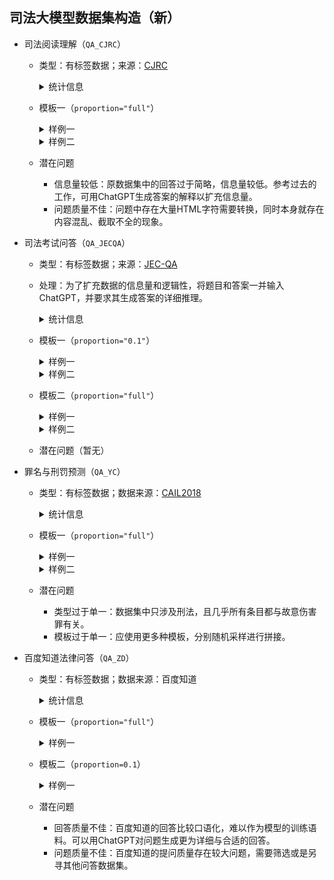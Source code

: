 ## 司法大模型数据集构造（新）

- 司法阅读理解（`QA_CJRC`）

    - 类型：有标签数据；来源：[CJRC](https://github.com/china-ai-law-challenge/CAIL2019/tree/master/%E9%98%85%E8%AF%BB%E7%90%86%E8%A7%A3)

        <details>
        <summary>统计信息</summary>
        <p></p>

        ```plaintext
        Fields                       instruction, input, output
        Number of data               38099

        Max total length of fields   1458
        Min total length of fields   114
        Ave total length of fields   616.8

        Number of data <= 256        2094 (5.5%)
        Number of data <= 512        15967 (41.9%)
        Number of data <= 1024       36323 (95.3%)
        Number of data <= 2048       38099 (100.0%)
        ```

        </details>

    - 模板一（`proportion="full"`）

        <details>
        <summary>样例一</summary>
        <p></p>

        ```
        [Input] 以下是一个法律案例：
        经审理查明,因第三人丈夫去世,第三人无力耕种其丈夫承包被告的140亩土地,经原告、被告、第三人三方共同商定:解除第三人丈夫与被告签订的土地承包合同,该140亩土地由原告承包耕种,并由原告与被告签订承包合同,对于被告应当退还第三人的土地承包费126800元,由被告向第三人退还50000元,原告向第三人退还76800元,原告退还后从其向被告交纳的土地承包费中折抵2013年2月16日,在原告、被告、第三人等均在场的情况下,原告与被告签订了为期8年的土地承包合同,合同约定:被告将140亩地承包给原告,是熟地,承包期限自2013年1月1日至2020年12月31日,土地由原告在2013年免费种一年(前提是原告在2014年种完地后,用铲车将地弄平,否则2013年的承包费原告仍需支付),每亩每年承包费为500元,140亩地一年承包费是70000元,签订合同后支付承包费50000元(算2014年承包费)、交付定金50000元(折抵第8年承包费),承包费在每年的10月20日交清&middot;&middot;&middot;&middot;&middot;&middot;合同签订后,原告向被告交纳100000元(50000元定金、50000元2014年承包费),被告将其中的50000元退还给第三人,原告向第三人出具76800元的欠条一份,载明&ldquo;今欠柴x276800元,付钱时间2013年10月30日2013年2月16日,付x0&rdquo;当天被告也向原告出具了一份欠条,载明&ldquo;买xxxx1欠柴x276800元,此款于2014年10月25日归还买xxxx1,2013年2月16日&rdquo;因原告未向第三人偿还欠款76800元,在2013年捡棉花时,第三人持原告出具的欠条向原告要钱,原告不给,双方发生纠纷,后原告报警,派出所出警后将原告地里捡拾好的棉花清点完交由被告看管,称原告和第三人的纠纷解决后再返还后,由被告看管的棉花原告已全部拿走另查明,承包该地前,原告亲自去实地察看过该土地状况,同意承包后与被告签订了土地承包合同2014年备耕浇水季节,经被告催促,原告未对承包的土地实施浇灌冬水和春水,导致该土地2014年荒芜

        请问：原被告何时签订承包合同？
        ```

        ```
        [Output] 2013年2月16日
        ```

        </details>

        <details>
        <summary>样例二</summary>
        <p></p>

        ```
        [Input] 以下是一个法律案例：
        经审理查明，非法吸收公众存款罪被告单位安阳市海济清真肉业有限公司于2006年10月20日成立，法定代表人为韩某，股东为韩某、韩某，注册资金原为100万元，2010年8月13日变更为1000万元，经营范围为牛、羊肉屠宰、加工，养殖，牧草种植。2010年11月，被告人韩某、孔某、吴1某、蔡某、孙2某计以公司发展需要资金为由，在安阳市北关区解放路安泰公寓9楼914房间商议，以安阳市海济清真肉业有限公司的名义，非法向社会不特定群众吸收存款。商议中确定由被告人韩某任董事长，负责全面工作；被告人孔某任经理，负责财务、融资方面的工作；被告人吴1某任经理，负责饲料厂的工作；被告人蔡某任经理，负责屠宰场的工作；被告人孙2某计任总经理，负责养殖场的工作，并约定由五被告人各自介绍自己的朋友到公司融资。在未经中国银行监督管理委员会安阳分局批准的情况下，五被告人在安阳市北关区解放路安泰公寓9楼914房间设立融资点，由被告人孔某具体负责融资事宜，被告人韩某、孔某、吴1某、蔡某动员群众向公司融资，以高息为诱饵，非法吸收公众存款。截止2012年1月18日，该公司非法集资共涉及310人，吸收存款票面金额36390000元，已兑付存款本金21899000元，已兑付利息及返点7654500元（含支付已还清人员的利息5561700元），未兑付金额12398200元。其中已还清187人，兑付存款本金21710000元，并兑付利息5561700元；未还清123人，涉及吸收存款票面金额14680000元，实际吸收金额12587200元，已兑付本金189000元，兑付利息及返点2092800元，未兑付金额为12398200元。该公司集资款项除用于支付集资人员利息外，其余部分用于该公司购买牛羊、设备及屠宰场的经营开支。案发后扣押该公司现有的厂房、机器设备及车辆二辆，经估价价值4806211元，造成集资群众经济损失7591989元。

        请问：被告单位经营范围是什么？
        ```

        ```
        [Output] 经营范围为牛、羊肉屠宰、加工，养殖，牧草种植
        ```

        </details>

    - 潜在问题

        - 信息量较低：原数据集中的回答过于简略，信息量较低。参考过去的工作，可用ChatGPT生成答案的解释以扩充信息量。
        - 问题质量不佳：问题中存在大量HTML字符需要转换，同时本身就存在内容混乱、截取不全的现象。

- 司法考试问答（`QA_JECQA`）

    - 类型：有标签数据；来源：[JEC-QA](https://github.com/thunlp/jec-qa)
    - 处理：为了扩充数据的信息量和逻辑性，将题目和答案一并输入ChatGPT，并要求其生成答案的详细推理。

        <details>
        <summary>统计信息</summary>
        <p></p>

        ```plaintext
        Fields                       instruction, input, output
        Number of data               23159

        Max total length of fields   3249
        Min total length of fields   43
        Ave total length of fields   502.4

        Number of data <= 256        1663 (7.2%)
        Number of data <= 512        13261 (57.3%)
        Number of data <= 1024       22868 (98.7%)
        Number of data <= 2048       23155 (100.0%)
        ```

        </details>

    - 模板一（`proportion="0.1"`）

        <details>
        <summary>样例一</summary>
        <p></p>

        ```
        [Input] 中国商务部决定对原产于马来西亚等八国的橡胶制品展开反补贴调查。根据我国《反补贴条例》以及相关法律法规，下列关于此次反补贴调查的哪项判断是正确的?
        A. 我国商务部在确定进口橡胶制品是否存在补贴时必须证明出国(地区)政府直接向出口商提供了现金形式的财政资助
        B. 在反补贴调查期间，该八国政府或橡胶制品的出口经营者，可以向中国商务部作出承诺，取消、限制补贴或改变价格
        C. 如果我国商务部终局裁定决定对该八国进口橡胶制品征收反补贴税，该反补贴税的征收期限不得超过10年
        D. 如果中国橡胶制品进口商对商务部征收反补贴税的终局裁定不服，必须首先向商务部请求行政复审，对行政复审决定还不服，才能向中国有管辖权的法院起诉
        ```

        ```
        [Output] B. 在反补贴调查期间，该八国政府或橡胶制品的出口经营者，可以向中国商务部作出承诺，取消、限制补贴或改变价格。
        ```

        </details>

        <details>
        <summary>样例二</summary>
        <p></p>

        ```
        [Input] 以下选项中，属于变更判决的有:
        A. 人民法院判决王力向夏青支付1万元的货款
        B. 人民法院判决王玉与刘军离婚
        C. 人民法院判决旺达公司与美泉公司签订的买卖合同为无效合同
        D. 人民法院判决王军与王小梁解除收养关系
        ```

        ```
        [Output] B. 人民法院判决王玉与刘军离婚。D. 人民法院判决王军与王小梁解除收养关系。
        ```

        </details>

    - 模板二（`proportion="full"`）

        <details>
        <summary>样例一</summary>
        <p></p>

        ```
        [Input]赵某系个体工商户，因急需现金，将私房三间典与王某，得典价3万元。后王某将该房租与陈某。因雷电起火，该三间房屋被毁。该房屋毁灭损失的风险应由谁承担?
        A. 赵某
        B. 王某
        C. 赵某和王某
        D. 王某和陈某

        请给出答案和推理过程。
        ```

        ```
        [Output] 本题的答案为：C. 赵某和王某。

        解析：
        根据题目描述，赵某将私房典与王某，得典价3万元，意味着赵某仍然是该房屋的所有人。随后，王某将房屋租给了陈某。根据民法的规定，物权的风险责任一般由物权的所有人承担。在该情况下，赵某仍然是该房屋的所有人，因此应该由赵某来承担房屋毁灭的损失风险。但王某作为承租人，也有义务保管和维护房屋，他与赵某共同承担该房屋损失的风险，因此答案为赵某和王某共同承担。
        ```

        </details>

        <details>
        <summary>样例二</summary>
        <p></p>

        ```
        [Input] 下列行为中，应当数罪并罚的有:
        A. 司法工作人员某甲收受贿赂2万元，在执行判决、裁定过程中严重滥用职权
        B. 国家工作人员某乙收受贿赂1万元，挪用公款给他人走私
        C. 某丙收受贿赂3万元，徇私舞弊，不征、少征税款
        D. 某丁组织、领导黑社会性质组织并抢劫银行

        请给出答案和推理过程。
        ```

        ```
        [Output] 本题的答案为：B. 国家工作人员某乙收受贿赂1万元，挪用公款给他人走私。C. 某丙收受贿赂3万元，徇私舞弊，不征、少征税款。D. 某丁组织、领导黑社会性质组织并抢劫银行。

        解析：
        根据中国刑法的规定，应当数罪并罚的基本原则是，当一个人的行为同时触犯了多个犯罪法律规定时，应当根据实际情况，对这些犯罪行为分别处罚，但最终决定的刑罚应当综合考虑这些犯罪行为的情况。
        在本题中，选项B中的某乙收受贿赂1万元，挪用公款给他人走私，涉及到收受贿赂和挪用公款两个犯罪行为，应当数罪并罚。
        选项C中的某丙收受贿赂3万元，徇私舞弊，不征、少征税款，同样涉及到收受贿赂和徇私舞弊两个犯罪行为，应当数罪并罚。
        选项D中的某丁组织、领导黑社会性质组织并抢劫银行，属于两个犯罪事实：一是组织、领导黑社会性质组织，二是抢劫银行。这两个犯罪行为可以数罪并罚。
        而选项A中的司法工作人员某甲收受贿赂2万元，在执行判决、裁定过程中严重滥用职权，虽然涉及到收受贿赂和滥用职权两个犯罪行为，但这两个行为之间没有直接的关联或共同目的，因此不符合数罪并罚的条件。
        综上所述，应当数罪并罚的行为有B、C和D三个选项。
        ```

    - 潜在问题（暂无）

- 罪名与刑罚预测（`QA_YC`）

    - 类型：有标签数据；数据来源：[CAIL2018](https://github.com/china-ai-law-challenge/CAIL2018)

        <details>
        <summary>统计信息</summary>
        <p></p>

        ```plaintext
        Fields                       instruction, input, output
        Number of data               154592

        Max total length of fields   57105
        Min total length of fields   206
        Ave total length of fields   955.2

        Number of data <= 256        29 (0.0%)
        Number of data <= 512        16521 (10.7%)
        Number of data <= 1024       110030 (71.2%)
        Number of data <= 2048       149500 (96.7%)
        ```

        </details>

    - 模板一（`proportion="full"`）

        <details>
        <summary>样例一</summary>
        <p></p>

        ```
        [Input] 昌宁县人民检察院指控，2014年4月19日下午16时许，被告人段某驾拖车经过鸡飞乡澡塘街子，时逢堵车，段某将车停在“冰凉一夏”冷饮店门口，被害人王某的侄子王2某示意段某靠边未果，后上前敲打车门让段某离开，段某遂驾车离开，但对此心生怨愤。同年4月21日22时许，被告人段某酒后与其妻子王1某一起准备回家，走到鸡飞乡澡塘街富达通讯手机店门口时停下，段某进入手机店内对被害人王某进行吼骂，紧接着从手机店出来拿得一个石头又冲进手机店内朝王某头部打去，致王某右额部粉碎性骨折、右眼眶骨骨折。经鉴定，被害人王某此次损伤程度为轻伤一级。

        请判断上述案件中涉及的罪行和可能的判决，并给出参照的法条。
        ```

        ```
        [Output] 根据提供的案情，段某可能犯有故意伤害罪。具体判决需要考虑诸多其他因素，实际的判决结果需要由法院综合考虑后做出。我只能给出可能的刑罚：段某可能会被判处12年有期徒刑。

        参照的法条如下：
        刑法第234条：【故意伤害罪】故意伤害他人身体的，处三年以下有期徒刑、拘役或者管制。犯前款罪，致人重伤的，处三年以上十年以下有期徒刑；致人死亡或者以特别残忍手段致人重伤造成严重残疾的，处十年以上有期徒刑、无期徒刑或者死刑。本法另有规定的，依照规定。【组织出卖人体器官罪】组织他人出卖人体器官的，处五年以下有期徒刑，并处罚金；情节严重的，处五年以上有期徒刑，并处罚金或者没收财产。【故意伤害罪】【故意杀人罪】未经本人同意摘取其器官，或者摘取不满十八周岁的人的器官，或者强迫、欺骗他人捐献器官的，依照本法第二百三十四条、第二百三十二条的规定定罪处罚。【盗窃、侮辱、故意毁坏尸体、尸骨、骨灰罪】违背本人生前意愿摘取其尸体器官，或者本人生前未表示同意，违反国家规定，违背其近亲属意愿摘取其尸体器官的，依照本法第三百零二条的规定定罪处罚。
        ```

        </details>

        <details>
        <summary>样例二</summary>
        <p></p>

        ```
        [Input] 福清市人民检察院指控：一、××罪2011年12月25日凌晨，被告人林某与被害人林某某、陈某某、何某某等人在福清市音西街道路易威登酒吧5号包厢内喝酒、娱乐。期间，被告人林某与被害人林某某发生争吵，经在场人员劝阻后，被告人林某离开该包厢。随后被害人林某某、陈某某、何某某也离开该包厢走到酒吧门口处，被告人林某纠集数人朝被害人林某某冲过来欲殴打林某某。被害人林某某与陈某某、何某某跑至卓越大酒店附近坐上一辆出租车欲离开，被告人林某等人冲过来拦下该出租车，被害人林某某、陈某某从出租车上下来后往好又多超市方向逃跑，何某某往另一方向逃跑，林某等人追上林某某并持棍、匕首等围殴林某某，何某某也被同案人追上并殴打倒地。经福清市公安局法医学活体检验鉴定，被害人林某某被人用钝器及锐器击打致右颞顶部头皮裂伤、右颧部皮肤裂伤、左上唇贯通伤及左颧弓骨折，损伤程度属轻伤。二、××罪2013年10月14日晚，被告人林某与朋友在福清市音西街道金榕大酒店KTV包厢娱乐时饮酒。次日凌晨0时30分许，被告人林某驾驶闽A08S65黑色丰田小轿车从金榕大酒店行驶至君悦大酒店楼下载其朋友陈某某去吃宵夜，车辆行驶至君悦大门口路段时被民警拦下检查。被告人林某弃车逃至加州城小区“留一手”烤鱼店路段时被民警当场抓获。经福建康泰司法鉴定所检验，被告人林某血样乙醇含量为124.19mg／100ml。针对上述指控，公诉机关向法庭提供了相应的证据。通过举证、质证，公诉机关认为，被告人林某××他人身体，致一人轻伤，并违反交通运输管理法规，在道路上醉酒驾驶机动车，其行为已触犯《中华人民共和国刑法》××××、××××、××××、××××的规定，应当以××罪、××罪追究其刑事责任，予以数罪并罚。

        请判断上述案件中涉及的罪行和可能的判决，并给出参照的法条。
        ```

        ```
        [Output] 根据提供的案情，林某可能犯有危险驾驶罪、和故意伤害罪。具体判决需要考虑诸多其他因素，实际的判决结果需要由法院综合考虑后做出。我只能给出可能的刑罚：林某可能会被要求赔偿5000元，并判处18年有期徒刑。

        参照的法条如下：
        1. 刑法第234条：【故意伤害罪】故意伤害他人身体的，处三年以下有期徒刑、拘役或者管制。犯前款罪，致人重伤的，处三年以上十年以下有期徒刑；致人死亡或者以特别残忍手段致人重伤造成严重残疾的，处十年以上有期徒刑、无期徒刑或者死刑。本法另有规定的，依照规定。【组织出卖人体器官罪】组织他人出卖人体器官的，处五年以下有期徒刑，并处罚金；情节严重的，处五年以上有期徒刑，并处罚金或者没收财产。【故意伤害罪】【故意杀人罪】未经本人同意摘取其器官，或者摘取不满十八周岁的人的器官，或者强迫、欺骗他人捐献器官的，依照本法第二百三十四条、第二百三十二条的规定定罪处罚。【盗窃、侮辱、故意毁坏尸体、尸骨、骨灰罪】违背本人生前意愿摘取其尸体器官，或者本人生前未表示同意，违反国家规定，违背其近亲属意愿摘取其尸体器官的，依照本法第三百零二条的规定定罪处罚。
        2. 刑法第133条：【交通肇事罪】违反交通运输管理法规，因而发生重大事故，致人重伤、死亡或者使公私财产遭受重大损失的，处三年以下有期徒刑或者拘役；交通运输肇事后逃逸或者有其他特别恶劣情节的，处三年以上七年以下有期徒刑；因逃逸致人死亡的，处七年以上有期徒刑。【危险驾驶罪】在道路上驾驶机动车，有下列情形之一的，处拘役，并处罚金：（一）追逐竞驶，情节恶劣的；（二）醉酒驾驶机动车的；（三）从事校车业务或者旅客运输，严重超过额定乘员载客，或者严重超过规定时速行驶的；（四）违反危险化学品安全管理规定运输危险化学品，危及公共安全的。机动车所有人、管理人对前款第三项、第四项行为负有直接责任的，依照前款的规定处罚。有前两款行为，同时构成其他犯罪的，依照处罚较重的规定定罪处罚。【妨害安全驾驶罪】对行驶中的公共交通工具的驾驶人员使用暴力或者抢控驾驶操纵装置，干扰公共交通工具正常行驶，危及公共安全的，处一年以下有期徒刑、拘役或者管制，并处或者单处罚金。前款规定的驾驶人员在行驶的公共交通工具上擅离职守，与他人互殴或者殴打他人，危及公共安全的，依照前款的规定处罚。有前两款行为，同时构成其他犯罪的，依照处罚较重的规定定罪处罚。
        ```

        </details>

    - 潜在问题

        - 类型过于单一：数据集中只涉及刑法，且几乎所有条目都与故意伤害罪有关。
        - 模板过于单一：应使用更多种模板，分别随机采样进行拼接。

- 百度知道法律问答（`QA_ZD`）

    - 类型：有标签数据；数据来源：百度知道

        <details>
        <summary>统计信息</summary>
        <p></p>

        ```plaintext
        Fields                       instruction, input, output
        Number of data               3614

        Max total length of fields   7288
        Min total length of fields   9
        Ave total length of fields   318.4

        Number of data <= 256        2045 (56.6%)
        Number of data <= 512        3077 (85.1%)
        Number of data <= 1024       3491 (96.6%)
        Number of data <= 2048       3592 (99.4%)
        ```

        </details>

    - 模板一（`proportion="full"`）

        <details>
        <summary>样例一</summary>
        <p></p>

        ```
        [Input] 我在微信有凭证上借了6000块钱，到手4800，因为之前总借而且付着高额利息不说还要给他们私人红包，我只想还他赢得的利息，因为是高利我不想给他，但是他们放高利贷的实在讨厌，骚扰家人，我想打官司可以吗？
        ```

        ```
        [Output] 没必要的，还没到官司这步，建议你跟家人把这事情说清楚，免得他们经常利用你家人威胁到你，最好的办法是把借款还清，从此和他们没有任何一个关系了，大家都安心。
        ```

        </details>

    - 模板二（`proportion=0.1`）

        <details>
        <summary>样例一</summary>
        <p></p>

        ```
        [Input] 请问以下问题该如何解决？

        我有一亲戚武*人，现入美*籍，2017年与葫*岛一女在沈*登记结婚，但无实际婚姻(因女方不愿与男方同居)，现需要办离婚手续，请问怎么办理，需要分居多长时间才能办理。
        ```

        ```
        [Output] 分居，并不是离婚的条件。《婚姻法》第三十二条规定，因感情不和分居满二年，法院应准予离婚。但起诉是解除婚姻关系的法定前置程序，分居不能自动解除婚姻关系，不论分居时间的长短，婚姻关系都不会因分居状态的延续而解除。分居后想离婚:一协议离婚，必须双方亲自到一方户口所在地的婚姻登记管理机关申请离婚登记（详见《夫妻离婚如何办理，去民政局怎样办理离婚》）。当事人从取得离婚证起，解除夫妻关系。二诉讼离婚：1、同在户口所在地分居如何离婚，则需携带离婚所需材料（最重要的是因感情不和连续分居满两年的证据），向所在地区法院提起诉讼离婚。2、一方居住在外地且超过1年，。（1）、居住在外地的一方提起诉讼，需要在对方户口所在地基层法院立案；（2）、居住在户口所在地的一方提起诉讼，在本地法院提起诉讼，也可以在对方经常居住地（连续居住1年以上）基层法院起诉。3、夫妻均居住在外地且超过1年，一方提起诉讼，向对方经常居住地法院提出；有经常居住地的，在本方经常居住地法院立案。
        ```

        </details>

    - 潜在问题

        - 回答质量不佳：百度知道的回答比较口语化，难以作为模型的训练语料。可以用ChatGPT对问题生成更为详细与合适的回答。
        - 问题质量不佳：百度知道的提问质量存在较大问题，需要筛选或是另寻其他问答数据集。
